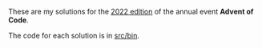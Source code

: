 These are my solutions for the [2022 edition](https://adventofcode.com/2022) of the annual event **Advent of Code**.

The code for each solution is in [src/bin](src/bin).


